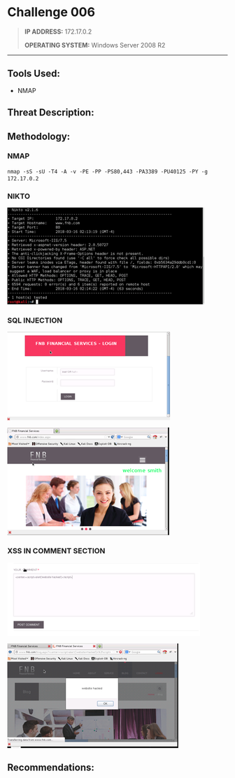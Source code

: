 # Challenge 006

> **IP ADDRESS:** 172.17.0.2
>
> **OPERATING SYSTEM:** Windows Server 2008 R2

---

## Tools Used:

* NMAP

## Threat Description:

## Methodology:

### NMAP

```
nmap -sS -sU -T4 -A -v -PE -PP -PS80,443 -PA3389 -PU40125 -PY -g 172.17.0.2
```



### NIKTO

![](/assets/006.NIKTO.png)

### SQL INJECTION

![](/assets/006.SQL.01.png)



![](/assets/006.SQL.03.png)

### XSS IN COMMENT SECTION

![](/assets/006.XSS.01.png)

![](/assets/006.XSS.02.png)





## Recommendations:




